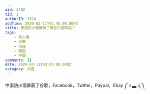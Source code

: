 ```yaml
---
aid: 3402
cid: 1
authorID: 3324
addTime: 2020-03-11T03:45:00.000Z
title: 美国防火墙屏蔽了哪些中国网站？
tags:
    - 防火墙
    - 屏蔽
    - 网站
    - 美国
    - 中国
comments: []
date: 2020-03-11T03:45:00.000Z
category: 问答
---
```


中国防火墙屏蔽了谷歌，Facebook，Twitter，Paypal，Ebay ༼ ಠ ▃ ಠೃ ༽
